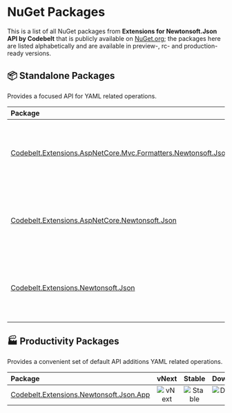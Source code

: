 # NuGet Packages

This is a list of all NuGet packages from **Extensions for Newtonsoft.Json API by Codebelt** that is publicly available on [NuGet.org](https://www.nuget.org/packages?q=Codebelt.Extensions); the packages here are listed alphabetically and are available in preview-, rc- and production-ready versions.

## 📦 Standalone Packages

Provides a focused API for YAML related operations.

|Package|vNext|Stable|Downloads|
|:--|:-:|:-:|:-:|
| [Codebelt.Extensions.AspNetCore.Mvc.Formatters.Newtonsoft.Json](https://www.nuget.org/packages/Codebelt.Extensions.AspNetCore.Mvc.Formatters.Newtonsoft.Json/) | ![vNext](https://img.shields.io/nuget/vpre/Codebelt.Extensions.AspNetCore.Mvc.Formatters.Newtonsoft.Json?logo=nuget) | ![Stable](https://img.shields.io/nuget/v/Codebelt.Extensions.AspNetCore.Mvc.Formatters.Newtonsoft.Json?logo=nuget) | ![Downloads](https://img.shields.io/nuget/dt/Codebelt.Extensions.AspNetCore.Mvc.Formatters.Newtonsoft.Json?color=blueviolet&logo=nuget) |
| [Codebelt.Extensions.AspNetCore.Newtonsoft.Json](https://www.nuget.org/packages/Codebelt.Extensions.AspNetCore.Newtonsoft.Json/) | ![vNext](https://img.shields.io/nuget/vpre/Codebelt.Extensions.AspNetCore.Newtonsoft.Json?logo=nuget) | ![Stable](https://img.shields.io/nuget/v/Codebelt.Extensions.AspNetCore.Newtonsoft.Json?logo=nuget) | ![Downloads](https://img.shields.io/nuget/dt/Codebelt.Extensions.AspNetCore.Newtonsoft.Json?color=blueviolet&logo=nuget) |
| [Codebelt.Extensions.Newtonsoft.Json](https://www.nuget.org/packages/Codebelt.Extensions.Newtonsoft.Json/) | ![vNext](https://img.shields.io/nuget/vpre/Codebelt.Extensions.Newtonsoft.Json?logo=nuget) | ![Stable](https://img.shields.io/nuget/v/Codebelt.Extensions.Newtonsoft.Json?logo=nuget) | ![Downloads](https://img.shields.io/nuget/dt/Codebelt.Extensions.Newtonsoft.Json?color=blueviolet&logo=nuget) |

## 🏭 Productivity Packages

Provides a convenient set of default API additions YAML related operations.

|Package|vNext|Stable|Downloads|
|:--|:-:|:-:|:-:|
| [Codebelt.Extensions.Newtonsoft.Json.App](https://www.nuget.org/packages/Codebelt.Extensions.Newtonsoft.Json.App/) | ![vNext](https://img.shields.io/nuget/vpre/Codebelt.Extensions.Newtonsoft.Json.App?logo=nuget) | ![Stable](https://img.shields.io/nuget/v/Codebelt.Extensions.Newtonsoft.Json.App?logo=nuget) | ![Downloads](https://img.shields.io/nuget/dt/Codebelt.Extensions.Newtonsoft.Json.App?color=blueviolet&logo=nuget) |
